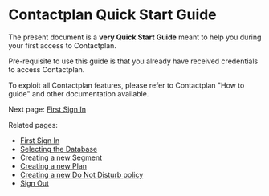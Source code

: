 # Contactplan Quick Start Guide


The present document is a **very Quick Start Guide** meant to help you during your first access to Contactplan. 

Pre-requisite to use this guide is that you already have received credentials to access Contactplan.

To exploit all Contactplan features, please refer to Contactplan "How to guide" and other documentation available.


Next page: [First Sign In](first_sign_in.md)

Related pages:
* [First Sign In](first_sign_in.md)
* [Selecting the Database](selecting_the_database.md)
* [Creating a new Segment](creating_a_new_segment.md)
* [Creating a new Plan](creating_a_new_plan.md)
* [Creating a new Do Not Disturb policy](creating_a_new_do_not_disturb_policy.md)
* [Sign Out](sign_out.md)
